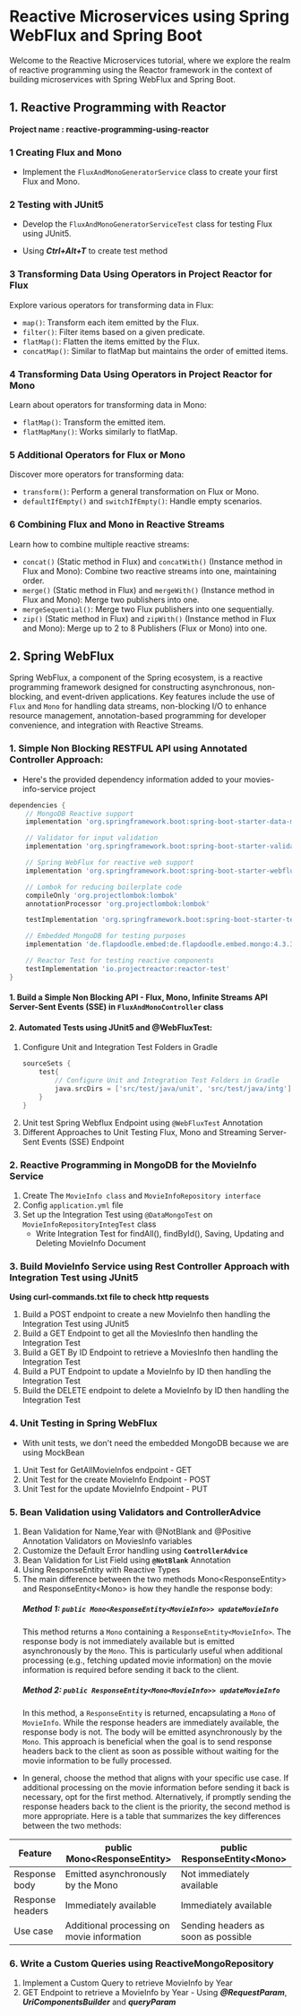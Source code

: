 # Reactive Microservices using Spring WebFlux and Spring Boot

Welcome to the Reactive Microservices tutorial, where we explore the realm of reactive programming using the Reactor framework in the context of building microservices with Spring WebFlux and Spring Boot.

## 1. Reactive Programming with Reactor
**Project name : reactive-programming-using-reactor**

### 1 Creating Flux and Mono
- Implement the `FluxAndMonoGeneratorService` class to create your first Flux and Mono.

### 2 Testing with JUnit5
- Develop the `FluxAndMonoGeneratorServiceTest` class for testing Flux using JUnit5. 
* Using ***Ctrl+Alt+T*** to create test method

### 3 Transforming Data Using Operators in Project Reactor for Flux
Explore various operators for transforming data in Flux:
- `map()`: Transform each item emitted by the Flux.
- `filter()`: Filter items based on a given predicate.
- `flatMap()`: Flatten the items emitted by the Flux.
- `concatMap()`: Similar to flatMap but maintains the order of emitted items.

### 4 Transforming Data Using Operators in Project Reactor for Mono
Learn about operators for transforming data in Mono:
- `flatMap()`: Transform the emitted item.
- `flatMapMany()`: Works similarly to flatMap.

### 5 Additional Operators for Flux or Mono
Discover more operators for transforming data:
- `transform()`: Perform a general transformation on Flux or Mono.
- `defaultIfEmpty()` and `switchIfEmpty()`: Handle empty scenarios.

### 6 Combining Flux and Mono in Reactive Streams
Learn how to combine multiple reactive streams:
- `concat()` (Static method in Flux) and `concatWith()` (Instance method in Flux and Mono): Combine two reactive streams into one, maintaining order.
- `merge()` (Static method in Flux) and `mergeWith()` (Instance method in Flux and Mono): Merge two publishers into one.
- `mergeSequential()`: Merge two Flux publishers into one sequentially.
- `zip()` (Static method in Flux) and `zipWith()` (Instance method in Flux and Mono): Merge up to 2 to 8 Publishers (Flux or Mono) into one.

## 2. Spring WebFlux
Spring WebFlux, a component of the Spring ecosystem, is a reactive programming framework designed for constructing asynchronous, non-blocking, and event-driven applications. Key features include the use of `Flux` and `Mono` for handling data streams, non-blocking I/O to enhance resource management, annotation-based programming for developer convenience, and integration with Reactive Streams.

### 1. Simple Non Blocking RESTFUL API using Annotated Controller Approach:
* Here's the provided dependency information added to your movies-info-service project
```groovy
dependencies {
	// MongoDB Reactive support
	implementation 'org.springframework.boot:spring-boot-starter-data-mongodb-reactive'

	// Validator for input validation
	implementation 'org.springframework.boot:spring-boot-starter-validation'

	// Spring WebFlux for reactive web support
	implementation 'org.springframework.boot:spring-boot-starter-webflux'

	// Lombok for reducing boilerplate code
	compileOnly 'org.projectlombok:lombok'
	annotationProcessor 'org.projectlombok:lombok'

	testImplementation 'org.springframework.boot:spring-boot-starter-test'

	// Embedded MongoDB for testing purposes
	implementation 'de.flapdoodle.embed:de.flapdoodle.embed.mongo:4.3.3'

	// Reactor Test for testing reactive components
	testImplementation 'io.projectreactor:reactor-test'
}
```
####  1. Build a Simple Non Blocking API - Flux, Mono, Infinite Streams API Server-Sent Events (SSE) in `FluxAndMonoController` class
####  2. Automated Tests using JUnit5 and @WebFluxTest:
1. Configure Unit and Integration Test Folders in Gradle
    ```groovy
    sourceSets {
        test{
            // Configure Unit and Integration Test Folders in Gradle
            java.srcDirs = ['src/test/java/unit', 'src/test/java/intg']
        }
    }
    ```
2. Unit test Spring Webflux Endpoint using `@WebFluxTest` Annotation
3. Different Approaches to Unit Testing Flux, Mono and Streaming Server-Sent Events (SSE) Endpoint
### 2. Reactive Programming in MongoDB for the MovieInfo Service
1. Create The `MovieInfo class` and `MovieInfoRepository interface`
2. Config `application.yml` file
3. Set up the Integration Test using `@DataMongoTest` on `MovieInfoRepositoryIntegTest` class
   - Write Integration Test for findAll(), findById(), Saving, Updating and Deleting MovieInfo Document
### 3. Build MovieInfo Service using Rest Controller Approach with Integration Test using JUnit5
**Using curl-commands.txt file to check http requests**
1. Build a POST endpoint to create a new MovieInfo then handling the Integration Test using JUnit5
2. Build a GET Endpoint to get all the MoviesInfo  then handling the Integration Test
3. Build a GET By ID Endpoint to retrieve a MoviesInfo  then handling the Integration Test
4. Build a PUT Endpoint to update a MovieInfo by ID  then handling the Integration Test
5. Build the DELETE endpoint to delete a MovieInfo by ID  then handling the Integration Test
### 4. Unit Testing in Spring WebFlux
* With unit tests, we don't need the embedded MongoDB because we are using MockBean
1. Unit Test for GetAllMovieInfos endpoint - GET
2. Unit Test for the create MovieInfo Endpoint - POST
3. Unit Test for the update MovieInfo Endpoint - PUT
### 5. Bean Validation using Validators and ControllerAdvice
1. Bean Validation for Name,Year with @NotBlank and @Positive Annotation Validators on MoviesInfo variables
2. Customize the Default Error handling using **`ControllerAdvice`**
3. Bean Validation for List Field using **`@NotBlank`** Annotation
4. Using ResponseEntity with Reactive Types
5. The main difference between the two methods Mono<ResponseEntity<MovieInfo>> and ResponseEntity<Mono<MovieInfo>> is how they handle the response body:
    ##### Method 1: `public Mono<ResponseEntity<MovieInfo>> updateMovieInfo`
    This method returns a `Mono` containing a `ResponseEntity<MovieInfo>`. The response body is not immediately available but is emitted asynchronously by the `Mono`. This is particularly useful when additional processing (e.g., fetching updated movie information) on the movie information is required before sending it back to the client.
   ##### Method 2: `public ResponseEntity<Mono<MovieInfo>> updateMovieInfo`
   In this method, a `ResponseEntity` is returned, encapsulating a `Mono` of `MovieInfo`. While the response headers are immediately available, the response body is not. The body will be emitted asynchronously by the `Mono`. This approach is beneficial when the goal is to send response headers back to the client as soon as possible without waiting for the movie information to be fully processed.

* In general, choose the method that aligns with your specific use case. If additional processing on the movie information before sending it back is necessary, opt for the first method. Alternatively, if promptly sending the response headers back to the client is the priority, the second method is more appropriate.
Here is a table that summarizes the key differences between the two methods: <br/>

| Feature            | public Mono<ResponseEntity<MovieInfo>> | public ResponseEntity<Mono<MovieInfo>> |
|--------------------|----------------------------------------|----------------------------------------|
| Response body      | Emitted asynchronously by the Mono      | Not immediately available               |
| Response headers   | Immediately available                  | Immediately available                  |
| Use case           | Additional processing on movie information | Sending headers as soon as possible   |
### 6. Write a Custom Queries using ReactiveMongoRepository
1. Implement a Custom Query to retrieve MovieInfo by Year
2. GET Endpoint to retrieve a MovieInfo by Year - Using ***@RequestParam***,  ***UriComponentsBuilder*** and ***queryParam***

